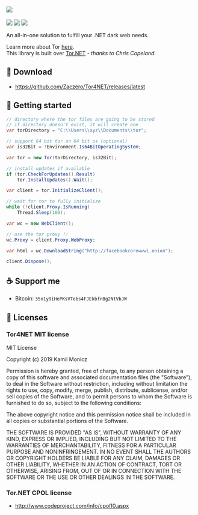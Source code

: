 # ![](https://i.imgur.com/iANxGPi.png)

![](https://img.shields.io/github/release/Zaczero/Tor4NET.svg)
![](https://img.shields.io/nuget/v/Tor4NET.svg)
![](https://img.shields.io/github/license/Zaczero/Tor4NET.svg)

An all-in-one solution to fulfill your .NET dark web needs.

Learn more about Tor [here](https://www.torproject.org/).  
This library is built over [Tor.NET](https://www.codeproject.com/Articles/1072864/%2fArticles%2f1072864%2fTor-NET-A-managed-Tor-network-library) *- thanks to Chris Copeland*.

## 🔗 Download

* https://github.com/Zaczero/Tor4NET/releases/latest

## 🏁 Getting started

```cs
// directory where the tor files are going to be stored
// if directory doesn't exist, it will create one
var torDirectory = "C:\\Users\\xyz\\Documents\\tor";

// support 64 bit tor on 64 bit os (optional)
var is32Bit = !Environment.Is64BitOperatingSystem;

var tor = new Tor(torDirectory, is32Bit);

// install updates if available
if (tor.CheckForUpdates().Result)
    tor.InstallUpdates().Wait();

var client = tor.InitializeClient();

// wait for tor to fully initialize
while (!client.Proxy.IsRunning)
    Thread.Sleep(100);

var wc = new WebClient();

// use the tor proxy !!
wc.Proxy = client.Proxy.WebProxy;

var html = wc.DownloadString("http://facebookcorewwwi.onion");

client.Dispose();
```

## ☕ Support me

* Bitcoin: `35n1y9iHePKsVTobs4FJEkbfnBg2NtVbJW`

## 📎 Licenses
### Tor4NET MIT license

MIT License

Copyright (c) 2019 Kamil Monicz

Permission is hereby granted, free of charge, to any person obtaining a copy
of this software and associated documentation files (the "Software"), to deal
in the Software without restriction, including without limitation the rights
to use, copy, modify, merge, publish, distribute, sublicense, and/or sell
copies of the Software, and to permit persons to whom the Software is
furnished to do so, subject to the following conditions:

The above copyright notice and this permission notice shall be included in all
copies or substantial portions of the Software.

THE SOFTWARE IS PROVIDED "AS IS", WITHOUT WARRANTY OF ANY KIND, EXPRESS OR
IMPLIED, INCLUDING BUT NOT LIMITED TO THE WARRANTIES OF MERCHANTABILITY,
FITNESS FOR A PARTICULAR PURPOSE AND NONINFRINGEMENT. IN NO EVENT SHALL THE
AUTHORS OR COPYRIGHT HOLDERS BE LIABLE FOR ANY CLAIM, DAMAGES OR OTHER
LIABILITY, WHETHER IN AN ACTION OF CONTRACT, TORT OR OTHERWISE, ARISING FROM,
OUT OF OR IN CONNECTION WITH THE SOFTWARE OR THE USE OR OTHER DEALINGS IN THE
SOFTWARE.

### Tor.NET CPOL license

* http://www.codeproject.com/info/cpol10.aspx
